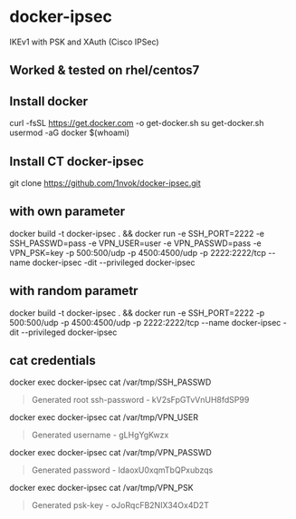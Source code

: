 # docker-ipsec
IKEv1 with PSK and XAuth (Cisco IPSec)

## Worked & tested on rhel/centos7

## Install docker
curl -fsSL https://get.docker.com -o get-docker.sh
su get-docker.sh
usermod -aG docker $(whoami)

## Install CT docker-ipsec
git clone https://github.com/1nvok/docker-ipsec.git

## with own parameter
docker build -t docker-ipsec . && docker run -e SSH_PORT=2222 -e SSH_PASSWD=pass -e VPN_USER=user -e VPN_PASSWD=pass -e VPN_PSK=key -p 500:500/udp -p 4500:4500/udp -p 2222:2222/tcp --name docker-ipsec -dit --privileged docker-ipsec

## with random parametr
docker build -t docker-ipsec . && docker run -e SSH_PORT=2222 -p 500:500/udp -p 4500:4500/udp -p 2222:2222/tcp --name docker-ipsec -dit --privileged docker-ipsec

## cat credentials
docker exec docker-ipsec cat /var/tmp/SSH_PASSWD
> Generated root ssh-password - kV2sFpGTvVnUH8fdSP99

docker exec docker-ipsec cat /var/tmp/VPN_USER
> Generated username - gLHgYgKwzx

docker exec docker-ipsec cat /var/tmp/VPN_PASSWD
> Generated password - IdaoxU0xqmTbQPxubzqs

docker exec docker-ipsec cat /var/tmp/VPN_PSK
> Generated psk-key - oJoRqcFB2NIX34Ox4D2T
